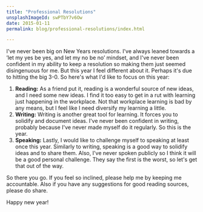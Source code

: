 ```yaml
---
title: "Professional Resolutions"
unsplashImageId: swPTbY7v6Ow
date: 2015-01-11
permalink: blog/professional-resolutions/index.html

---
```


I've never been big on New Years resolutions. I've always leaned towards a ’let my yes be yes, and let my no be no’ mindset, and I've never been confident in my ability to keep a resolution so making them just seemed disingenuous for me. But this year I feel different about it. Perhaps it's due to hitting the big 3-0. So here's what I'd like to focus on this year:

<!-- excerpt -->

1. **Reading:** As a friend put it, reading is a wonderful source of new ideas, and I need some new ideas. I find it too easy to get in a rut with learning just happening in the workplace. Not that workplace learning is bad by any means, but I feel like I need diversify my learning a little.
2. **Writing:** Writing is another great tool for learning. It forces you to solidify and document ideas. I've never been confident in writing, probably because I've never made myself do it regularly. So this is the year.
3. **Speaking:** Lastly, I would like to challenge myself to speaking at least once this year. Similarly to writing, speaking is a good way to solidify ideas and to share them. Also, I've never spoken publicly so I think it will be a good personal challenge. They say the first is the worst, so let's get that out of the way.

So there you go. If you feel so inclined, please help me by keeping me accountable. Also if you have any suggestions for good reading sources, please do share.

Happy new year!
